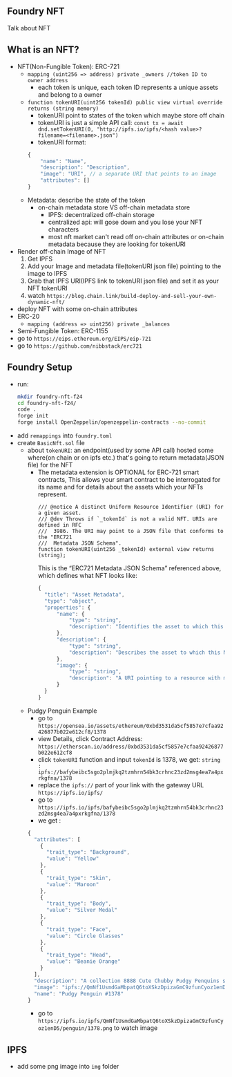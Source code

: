 ## Foundry NFT

Talk about NFT

## What is an NFT?

- NFT(Non-Fungible Token): ERC-721
  - `mapping (uint256 => address) private _owners //token ID to owner address`
    - each token is unique, each token ID represents a unique assets and belong to a owner
  - `function tokenURI(uint256 tokenId) public view virtual override returns (string memory)`
    - tokenURI point to states of the token which maybe store off chain
    - tokenURI is just a simple API call: `const tx = await dnd.setTokenURI(0, "http://ipfs.io/ipfs/<hash value>?filename=<filename>.json")`
    - tokenURI format:
    ```javascript
    {
        "name": "Name",
        "description": "Description",
        "image": "URI", // a separate URI that points to an image
        "attributes": []
    }
    ```
  - Metadata: describe the state of the token
    - on-chain metadata store VS off-chain metadata store
      - IPFS: decentralized off-chain storage
      - centralized api: will gose down and you lose your NFT characters
      - most nft market can't read off on-chain attributes or on-chain metadata because they are looking for tokenURI
- Render off-chain Image of NFT
  1. Get IPFS
  2. Add your Image and metadata file(tokenURI json file) pointing to the image to IPFS
  3. Grab that IPFS URI(IPFS link to tokenURI json file) and set it as your NFT tokenURI
  4. watch `https://blog.chain.link/build-deploy-and-sell-your-own-dynamic-nft/`
- deploy NFT with some on-chain attributes
- ERC-20
  - `mapping (address => uint256) private _balances`
- Semi-Fungible Token: ERC-1155
- go to `https://eips.ethereum.org/EIPS/eip-721`
- go to `https://github.com/nibbstack/erc721`

## Foundry Setup

- run:
  ```bash
  mkdir foundry-nft-f24
  cd foundry-nft-f24/
  code .
  forge init
  forge install OpenZeppelin/openzeppelin-contracts --no-commit
  ```
- add `remappings` into `foundry.toml`
- create `BasicNft.sol` file
  - about `tokenURI`: an endpoint(used by some API call) hosted some where(on chain or on ipfs etc.) that's going to return metadata(JSON file) for the NFT
    - The metadata extension is OPTIONAL for ERC-721 smart contracts, This allows your smart contract to be interrogated for its name and for details about the assets which your NFTs represent.
      ```solidity
      /// @notice A distinct Uniform Resource Identifier (URI) for a given asset.
      /// @dev Throws if `_tokenId` is not a valid NFT. URIs are defined in RFC
      ///  3986. The URI may point to a JSON file that conforms to the "ERC721
      ///  Metadata JSON Schema".
      function tokenURI(uint256 _tokenId) external view returns (string);
      ```
      This is the “ERC721 Metadata JSON Schema” referenced above, which defines what NFT looks like:
      ```javascript
      {
        "title": "Asset Metadata",
        "type": "object",
        "properties": {
            "name": {
                "type": "string",
                "description": "Identifies the asset to which this NFT represents"
            },
            "description": {
                "type": "string",
                "description": "Describes the asset to which this NFT represents"
            },
            "image": {
                "type": "string",
                "description": "A URI pointing to a resource with mime type image representing the asset to which this NFT represents."
            }
        }
      }
      ```
  - Pudgy Penguin Example
    - go to `https://opensea.io/assets/ethereum/0xbd3531da5cf5857e7cfaa92426877b022e612cf8/1378`
    - view Details, click Contract Address: `https://etherscan.io/address/0xbd3531da5cf5857e7cfaa92426877b022e612cf8`
    - click `tokenURI` function and input `tokenId` is 1378, we get: `string :  ipfs://bafybeibc5sgo2plmjkq2tzmhrn54bk3crhnc23zd2msg4ea7a4pxrkgfna/1378`
    - replace the `ipfs://` part of your link with the gateway URL `https://ipfs.io/ipfs/`
    - go to `https://ipfs.io/ipfs/bafybeibc5sgo2plmjkq2tzmhrn54bk3crhnc23zd2msg4ea7a4pxrkgfna/1378`
    - we get :
    ```javascript
    {
      "attributes": [
        {
          "trait_type": "Background",
          "value": "Yellow"
        },
        {
          "trait_type": "Skin",
          "value": "Maroon"
        },
        {
          "trait_type": "Body",
          "value": "Silver Medal"
        },
        {
          "trait_type": "Face",
          "value": "Circle Glasses"
        },
        {
          "trait_type": "Head",
          "value": "Beanie Orange"
        }
      ],
      "description": "A collection 8888 Cute Chubby Pudgy Penquins sliding around on the freezing ETH blockchain.",
      "image": "ipfs://QmNf1UsmdGaMbpatQ6toXSkzDpizaGmC9zfunCyoz1enD5/penguin/1378.png",
      "name": "Pudgy Penguin #1378"
    }
    ```
    - go to `https://ipfs.io/ipfs/QmNf1UsmdGaMbpatQ6toXSkzDpizaGmC9zfunCyoz1enD5/penguin/1378.png` to watch image

## IPFS

- add some png image into `img` folder
